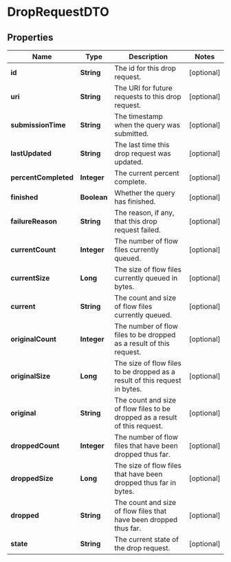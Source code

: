 

# DropRequestDTO

## Properties

Name | Type | Description | Notes
------------ | ------------- | ------------- | -------------
**id** | **String** | The id for this drop request. |  [optional]
**uri** | **String** | The URI for future requests to this drop request. |  [optional]
**submissionTime** | **String** | The timestamp when the query was submitted. |  [optional]
**lastUpdated** | **String** | The last time this drop request was updated. |  [optional]
**percentCompleted** | **Integer** | The current percent complete. |  [optional]
**finished** | **Boolean** | Whether the query has finished. |  [optional]
**failureReason** | **String** | The reason, if any, that this drop request failed. |  [optional]
**currentCount** | **Integer** | The number of flow files currently queued. |  [optional]
**currentSize** | **Long** | The size of flow files currently queued in bytes. |  [optional]
**current** | **String** | The count and size of flow files currently queued. |  [optional]
**originalCount** | **Integer** | The number of flow files to be dropped as a result of this request. |  [optional]
**originalSize** | **Long** | The size of flow files to be dropped as a result of this request in bytes. |  [optional]
**original** | **String** | The count and size of flow files to be dropped as a result of this request. |  [optional]
**droppedCount** | **Integer** | The number of flow files that have been dropped thus far. |  [optional]
**droppedSize** | **Long** | The size of flow files that have been dropped thus far in bytes. |  [optional]
**dropped** | **String** | The count and size of flow files that have been dropped thus far. |  [optional]
**state** | **String** | The current state of the drop request. |  [optional]



